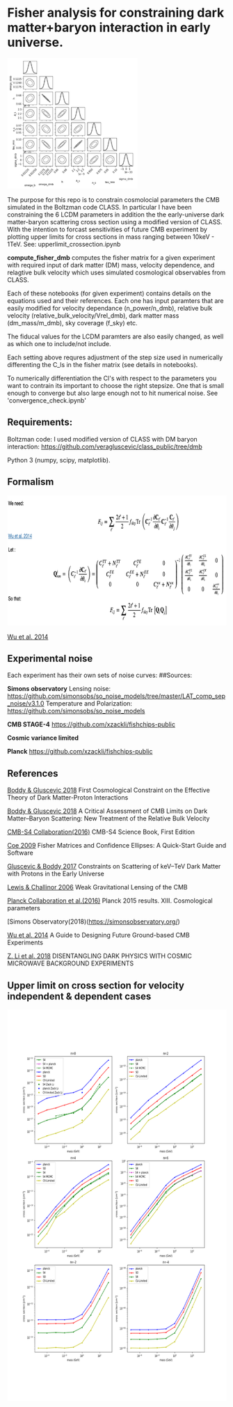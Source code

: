 # Fisher analysis for constraining dark matter+baryon interaction in early universe. 

 <img src="fig1.png " width="300" height="300">


The purpose for this repo is to constrain cosmolocial parameters the CMB simulated in the Boltzman code CLASS. In particular I have been constraining the 6 LCDM parameters in addition the the early-universe dark matter-baryon scattering cross section using a modified version of CLASS. With the intention to forcast sensitivities of future CMB experiment by plotting upper limits for cross sections in mass ranging between 10keV - 1TeV. See: upperlimit_crossection.ipynb

<b>compute_fisher_dmb</b> computes the fisher matrix for a given experiment with required input of dark matter (DM) mass, velocity dependence, and relagtive bulk velocity which uses simulated cosmological observables from CLASS.

Each of these notebooks (for given experiment) contains details on the equations used and their references. Each one has input paramters that are easily modified for velocity dependance (n_power/n_dmb), relative bulk velocity (relative_bulk_velocity/Vrel_dmb), dark matter mass (dm_mass/m_dmb), sky coverage (f_sky) etc.

The fiducal values for the LCDM paramters are also easily changed, as well as which one to include/not include.

Each setting above requres adjustment of the step size used in numerically differenting the C_ls in the fisher matrix (see details in notebooks).

To numerically differentiation the Cl's with respect to the parameters you want to contrain its important to choose the right stepsize. One that is small enough to converge but also large enough not to hit numerical noise. See 'convergence_check.ipynb'
## Requirements:
Boltzman code: I used modified version of CLASS with DM baryon interaction: https://github.com/veragluscevic/class_public/tree/dmb

Python 3 (numpy, scipy, matplotlib).


## Formalism
 <img src="fig2.png " width="700" height="300">

[Wu et al. 2014](https://arxiv.org/abs/1402.4108)


## Experimental noise
Each experiment has their own sets of noise curves:
##Sources: 

<b>Simons observatory</b>
Lensing noise: https://github.com/simonsobs/so_noise_models/tree/master/LAT_comp_sep_noise/v3.1.0
Temperature and Polarization: https://github.com/simonsobs/so_noise_models

<b>CMB STAGE-4</b>
https://github.com/xzackli/fishchips-public

<b>Cosmic variance limited</b>

<b>Planck</b>
https://github.com/xzackli/fishchips-public

## References

[Boddy & Gluscevic 2018](https://arxiv.org/abs/1801.08609.pdf) First Cosmological Constraint on the Effective Theory of Dark Matter-Proton Interactions

[Boddy & Gluscevic 2018](https://arxiv.org/pdf/1808.00001.pdf) A Critical Assessment of CMB Limits on Dark Matter–Baryon Scattering:
New Treatment of the Relative Bulk Velocity

[CMB-S4 Collaboration(2016)](https://arxiv.org/pdf/1610.02743.pdf) CMB-S4 Science Book, First Edition

[Coe 2009](https://arxiv.org/pdf/0906.4123.pdf) Fisher Matrices and Confidence Ellipses: A Quick-Start Guide and Software

[Gluscevic & Boddy 2017](https://arxiv.org/pdf/1712.07133.pdf) Constraints on Scattering of keV–TeV Dark Matter with Protons in the Early
Universe

[Lewis & Challinor 2006](https://arxiv.org/pdf/astro-ph/0601594.pdf) Weak Gravitational Lensing of the CMB

[Planck Collaboration et al.(2016)](https://arxiv.org/pdf/1502.01589.pdf) Planck 2015 results. XIII. Cosmological parameters

[Simons Observatory(2018)(https://simonsobservatory.org/)

[Wu et al. 2014](https://arxiv.org/pdf/1402.4108.pdf) A Guide to Designing Future Ground-based CMB Experiments

[Z. Li et al. 2018](https://arxiv.org/pdf/1806.10165.pdf) DISENTANGLING DARK PHYSICS WITH COSMIC MICROWAVE BACKGROUND EXPERIMENTS


## Upper limit on cross section for velocity independent & dependent cases
<img src="fisher_plots/upperlimit_crosssection_all.png " width="600" height="900">

